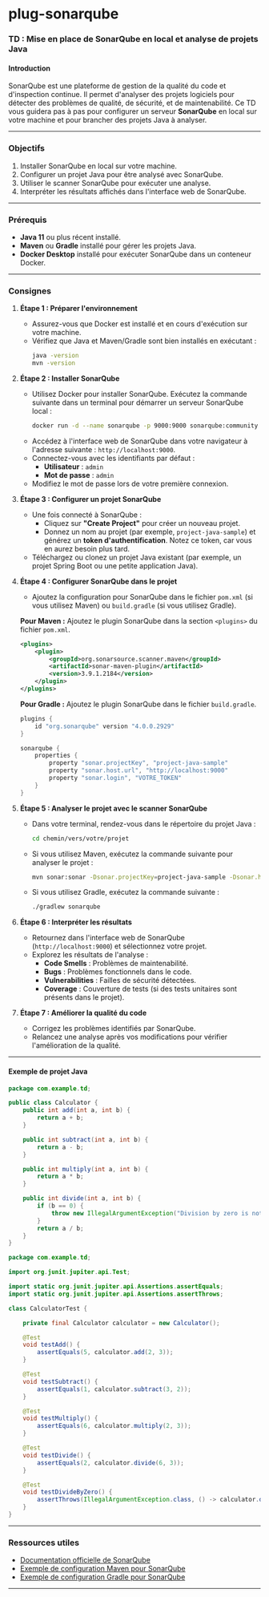# plug-sonarqube

### TD : Mise en place de SonarQube en local et analyse de projets Java

#### **Introduction**
SonarQube est une plateforme de gestion de la qualité du code et d'inspection continue. Il permet d'analyser des projets logiciels pour détecter des problèmes de qualité, de sécurité, et de maintenabilité. Ce TD vous guidera pas à pas pour configurer un serveur **SonarQube** en local sur votre machine et pour brancher des projets Java à analyser.

---

### **Objectifs**

1. Installer SonarQube en local sur votre machine.
2. Configurer un projet Java pour être analysé avec SonarQube.
3. Utiliser le scanner SonarQube pour exécuter une analyse.
4. Interpréter les résultats affichés dans l'interface web de SonarQube.

---

### **Prérequis**

- **Java 11** ou plus récent installé.
- **Maven** ou **Gradle** installé pour gérer les projets Java.
- **Docker Desktop** installé pour exécuter SonarQube dans un conteneur Docker.

---

### **Consignes**

1. **Étape 1 : Préparer l'environnement**
   - Assurez-vous que Docker est installé et en cours d'exécution sur votre machine.
   - Vérifiez que Java et Maven/Gradle sont bien installés en exécutant :
     ```bash
     java -version
     mvn -version
     ```

2. **Étape 2 : Installer SonarQube**
   - Utilisez Docker pour installer SonarQube. Exécutez la commande suivante dans un terminal pour démarrer un serveur SonarQube local :
     ```bash
     docker run -d --name sonarqube -p 9000:9000 sonarqube:community
     ```
   - Accédez à l'interface web de SonarQube dans votre navigateur à l'adresse suivante : `http://localhost:9000`.
   - Connectez-vous avec les identifiants par défaut :
     - **Utilisateur** : `admin`
     - **Mot de passe** : `admin`
   - Modifiez le mot de passe lors de votre première connexion.

3. **Étape 3 : Configurer un projet SonarQube**
   - Une fois connecté à SonarQube :
     - Cliquez sur **"Create Project"** pour créer un nouveau projet.
     - Donnez un nom au projet (par exemple, `project-java-sample`) et générez un **token d'authentification**. Notez ce token, car vous en aurez besoin plus tard.
   - Téléchargez ou clonez un projet Java existant (par exemple, un projet Spring Boot ou une petite application Java).

4. **Étape 4 : Configurer SonarQube dans le projet**
   - Ajoutez la configuration pour SonarQube dans le fichier `pom.xml` (si vous utilisez Maven) ou `build.gradle` (si vous utilisez Gradle).

   **Pour Maven :**
   Ajoutez le plugin SonarQube dans la section `<plugins>` du fichier `pom.xml`.

   ````xml name=pom.xml
   <plugins>
       <plugin>
           <groupId>org.sonarsource.scanner.maven</groupId>
           <artifactId>sonar-maven-plugin</artifactId>
           <version>3.9.1.2184</version>
       </plugin>
   </plugins>
   ````

   **Pour Gradle :**
   Ajoutez le plugin SonarQube dans le fichier `build.gradle`.

   ````java name=build.gradle
   plugins {
       id "org.sonarqube" version "4.0.0.2929"
   }

   sonarqube {
       properties {
           property "sonar.projectKey", "project-java-sample"
           property "sonar.host.url", "http://localhost:9000"
           property "sonar.login", "VOTRE_TOKEN"
       }
   }
   ````

5. **Étape 5 : Analyser le projet avec le scanner SonarQube**
   - Dans votre terminal, rendez-vous dans le répertoire du projet Java :
     ```bash
     cd chemin/vers/votre/projet
     ```
   - Si vous utilisez Maven, exécutez la commande suivante pour analyser le projet :
     ```bash
     mvn sonar:sonar -Dsonar.projectKey=project-java-sample -Dsonar.host.url=http://localhost:9000 -Dsonar.login=VOTRE_TOKEN
     ```
   - Si vous utilisez Gradle, exécutez la commande suivante :
     ```bash
     ./gradlew sonarqube
     ```

6. **Étape 6 : Interpréter les résultats**
   - Retournez dans l'interface web de SonarQube (`http://localhost:9000`) et sélectionnez votre projet.
   - Explorez les résultats de l'analyse :
     - **Code Smells** : Problèmes de maintenabilité.
     - **Bugs** : Problèmes fonctionnels dans le code.
     - **Vulnerabilities** : Failles de sécurité détectées.
     - **Coverage** : Couverture de tests (si des tests unitaires sont présents dans le projet).

7. **Étape 7 : Améliorer la qualité du code**
   - Corrigez les problèmes identifiés par SonarQube.
   - Relancez une analyse après vos modifications pour vérifier l'amélioration de la qualité.



---


#### Exemple de projet Java

````java name=src/main/java/com/example/td/Calculator.java
package com.example.td;

public class Calculator {
    public int add(int a, int b) {
        return a + b;
    }

    public int subtract(int a, int b) {
        return a - b;
    }

    public int multiply(int a, int b) {
        return a * b;
    }

    public int divide(int a, int b) {
        if (b == 0) {
            throw new IllegalArgumentException("Division by zero is not allowed");
        }
        return a / b;
    }
}
````

````java name=src/test/java/com/example/td/CalculatorTest.java
package com.example.td;

import org.junit.jupiter.api.Test;

import static org.junit.jupiter.api.Assertions.assertEquals;
import static org.junit.jupiter.api.Assertions.assertThrows;

class CalculatorTest {

    private final Calculator calculator = new Calculator();

    @Test
    void testAdd() {
        assertEquals(5, calculator.add(2, 3));
    }

    @Test
    void testSubtract() {
        assertEquals(1, calculator.subtract(3, 2));
    }

    @Test
    void testMultiply() {
        assertEquals(6, calculator.multiply(2, 3));
    }

    @Test
    void testDivide() {
        assertEquals(2, calculator.divide(6, 3));
    }

    @Test
    void testDivideByZero() {
        assertThrows(IllegalArgumentException.class, () -> calculator.divide(6, 0));
    }
}
````


---

### **Ressources utiles**

- [Documentation officielle de SonarQube](https://docs.sonarqube.org/)
- [Exemple de configuration Maven pour SonarQube](https://docs.sonarqube.org/latest/analysis/scan/sonarscanner-for-maven/)
- [Exemple de configuration Gradle pour SonarQube](https://docs.sonarqube.org/latest/analysis/scan/sonarscanner-for-gradle/)

---
